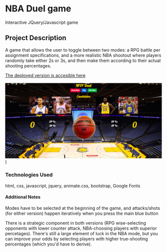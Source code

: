 # NBA Duel game
Interactive JQuery/Javascript game

## Project Description
A game that allows the user to toggle between two modes: a RPG battle per assignment specifications, 
and a more realistic NBA shootout where players randomly take either 2s or 3s, and then make them according to their actual shooting percentages. 

[The deployed version is accesible here](https://greysongy.github.io/unit-4-game/)

![alt text](assets/images/newNBAPic.png))

### Technologies Used

html, css, javascript, jquery, animate.css, bootstrap, Google Fonts

#### Additional Notes

Modes have to be selected at the beginning of the game, and attacks/shots (for either version) happen iteratively when you press the main
blue button

There is a strategic component in both versions (RPG wise-selecting opponents with lower counter attack, NBA-choosing players with superior percetages). There's still a large element of luck in the NBA mode, but you can improve your odds by selecting players with higher true-shooting percentages (which you'd have to derive).
